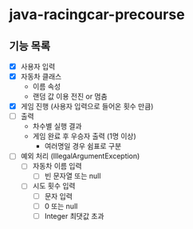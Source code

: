 # java-racingcar-precourse
## 기능 목록
- [x] 사용자 입력
- [x] 자동차 클래스
  - 이름 속성
  - 랜덤 값 이용 전진 or 멈춤
- [x] 게임 진행 (사용자 입력으로 들어온 횟수 만큼)
- [ ] 출력
  - 차수별 실행 결과
  - 게임 완료 후 우승자 출력 (1명 이상)
    - 여러명일 경우 쉼표로 구분
- [ ] 예외 처리 (IllegalArgumentException)
  - [ ] 자동차 이름 입력
    - [ ] 빈 문자열 또는 null
  - [ ] 시도 횟수 입력
    - [ ] 문자 입력
    - [ ] 0 또는 null
    - [ ] Integer 최댓값 초과